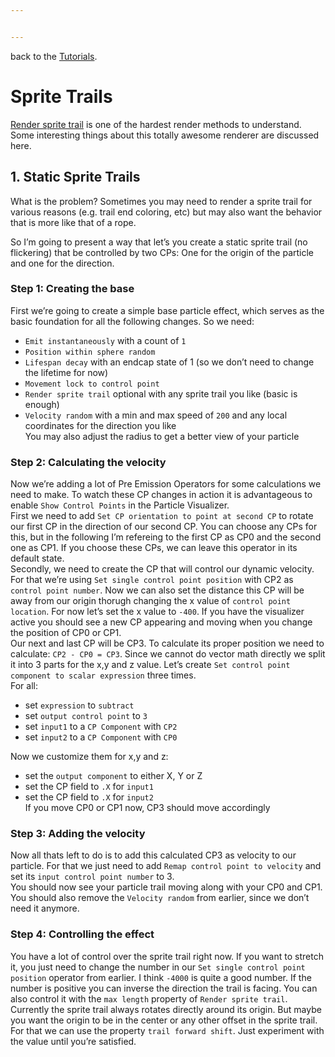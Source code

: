 ```yaml
---


---
```


<p>back to the <a href="../Tutorials.md">Tutorials</a>.</p>
<h1 id="sprite-trails">Sprite Trails</h1>
<p><a href="../Function%20Library.md#render-sprite-trail">Render sprite trail</a> is one of the hardest render methods to understand. Some interesting things about this totally awesome renderer are discussed here.</p>
<h2 id="static-sprite-trails">1. Static Sprite Trails</h2>
<p>What is the problem? Sometimes you may need to render a sprite trail for various reasons (e.g. trail end coloring, etc) but may also want the behavior that is more like that of a rope.</p>
<p>So I’m going to present a way that let’s you create a static sprite trail (no flickering) that be controlled by two CPs: One for the origin of the particle and one for the direction.</p>
<h3 id="step-1-creating-the-base">Step 1: Creating the base</h3>
<p>First we’re going to create a simple base particle effect, which serves as the basic foundation for all the following changes. So we need:</p>
<ul>
<li><code>Emit instantaneously</code> with a count of <code>1</code></li>
<li><code>Position within sphere random</code></li>
<li><code>Lifespan decay</code> with an endcap state of 1 (so we don’t need to change the lifetime for now)</li>
<li><code>Movement lock to control point</code></li>
<li><code>Render sprite trail</code> optional with any sprite trail you like (basic is enough)</li>
<li><code>Velocity random</code> with a min and max speed of <code>200</code> and any local coordinates for the direction you like<br>
You may also adjust the radius to get a better view of your particle</li>
</ul>
<h3 id="step-2-calculating-the-velocity">Step 2: Calculating the velocity</h3>
<p>Now we’re adding a lot of Pre Emission Operators for some calculations we need to make. To watch these CP changes in action it is advantageous to enable <code>Show Control Points</code> in the Particle Visualizer.<br>
First we need to add <code>Set CP orientation to point at second CP</code> to rotate our first CP in the direction of our second CP. You can choose any CPs for this, but in the following I’m refereing to the first CP as CP0 and the second one as CP1. If you choose these CPs, we can leave this operator in its default state.<br>
Secondly, we need to create the CP that will control our dynamic velocity. For that we’re using <code>Set single control point position</code> with CP2 as <code>control point number</code>. Now we can also set the distance this CP will be away from our origin thorugh changing the x value of <code>control point location</code>. For now let’s set the x value to <code>-400</code>. If you have the visualizer active you should see a new CP appearing and moving when you change the position of CP0 or CP1.<br>
Our next and last CP will be CP3. To calculate its proper position we need to calculate: <code>CP2 - CP0 = CP3</code>. Since we cannot do vector math directly we split it into 3 parts for the x,y and z value. Let’s create <code>Set control point component to scalar expression</code> three times.<br>
For all:</p>
<ul>
<li>set <code>expression</code> to <code>subtract</code></li>
<li>set <code>output control point</code> to <code>3</code></li>
<li>set <code>input1</code> to a <code>CP Component</code> with <code>CP2</code></li>
<li>set <code>input2</code> to a <code>CP Component</code> with <code>CP0</code></li>
</ul>
<p>Now we customize them for x,y and z:</p>
<ul>
<li>set the <code>output component</code> to either X, Y or Z</li>
<li>set the CP field to <code>.X</code> for <code>input1</code></li>
<li>set the CP field to <code>.X</code> for <code>input2</code><br>
If you move CP0 or CP1 now, CP3 should move accordingly</li>
</ul>
<h3 id="step-3-adding-the-velocity">Step 3: Adding the velocity</h3>
<p>Now all thats left to do is to add this calculated CP3 as velocity to our particle. For that we just need to add <code>Remap control point to velocity</code> and set its <code>input control point number</code> to 3.<br>
You should now see your particle trail moving along with your CP0 and CP1. You should also remove the <code>Velocity random</code> from earlier, since we don’t need it anymore.</p>
<h3 id="step-4-controlling-the-effect">Step 4: Controlling the effect</h3>
<p>You have a lot of control over the sprite trail right now. If you want to stretch it, you just need to change the number in our <code>Set single control point position</code> operator from earlier. I think <code>-4000</code> is quite a good number. If the number is positive you can inverse the direction the trail is facing. You can also control it with the <code>max length</code> property of <code>Render sprite trail</code>.<br>
Currently the sprite trail always rotates directly around its origin. But maybe you want the origin to be in the center or any other offset in the sprite trail. For that we can use the property <code>trail forward shift</code>. Just experiment with the value until you’re satisfied.</p>

